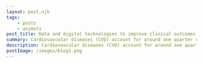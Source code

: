 ```yaml
---
layout: post.njk
tags: 
    - posts
    - animals
post_title: Data and digital technologies to improve clinical outcomes for high-risk cardiovascular patients in Australia
summary: Cardiovascular diseases (CVD) account for around one quarter of deaths in Australia.
description: Cardiovascular diseases (CVD) account for around one quarter of deaths in Australia.1 The Economist Intelligence Unit estimates that the annual direct and indirect costs of CVD in Australia totals US$12.3bn.2 There are numerous modifiable risk factors for CVD, but the most important include hypertension (high blood pressure), high cholesterol, tobacco use, diabetes and obesity.3 While much of the recent focus has been on primary prevention through lifestyle modification, those highrisk patients with existing CVD—such as peripheral artery disease or a previous heart attack or stroke—require particular attention to avoid further morbidity and mortality.
postImage: /images/blog1.png
---
```


